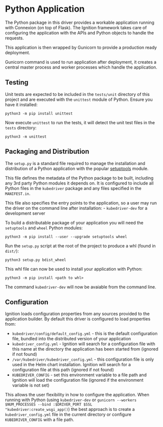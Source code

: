 # Python Application

The Python package in this driver provides a workable application running with Connexion (on top of Flask). The Ignition framework takes care of configuring the application with the APIs and Python objects to handle the requests.

This application is then wrapped by Gunicorn to provide a production ready deployment. 

Gunicorn command is used to run application after deployment, it creates a central master process and worker processes which handle the application.

## Testing 

Unit tests are expected to be included in the `tests/unit` directory of this project and are executed with the `unittest` module of Python. Ensure you have it installed:

```
python3 -m pip install unittest
```

Now execute `unittest` to run the tests, it will detect the unit test files in the `tests` directory:

```
python3 -m unittest
```

## Packaging and Distribution 

The `setup.py` is a standard file required to manage the installation and distribution of a Python application with the popular [setuptools](https://pypi.org/project/setuptools/) module.

This file defines the metadata of the Python package to be built, including any 3rd party Python modules it depends on. It is configured to include all Python files in the `kubedriver` package and any files specified in the `MANIFEST.in`.

This file also specifies the entry points to the application, so a user may run the driver on the command line after installation:
    - `kubedriver-dev` for a development server

To build a distributable package of your application you will need the `setuptools` and `wheel` Python modules:

```
python3 -m pip install --user --upgrade setuptools wheel
```

Run the `setup.py` script at the root of the project to produce a whl (found in `dist/`):

```
python3 setup.py bdist_wheel
```

This whl file can now be used to install your application with Python:

```
python3 -m pip install <path to whl>
```

The command `kubedriver-dev` will now be avaiable from the command line.

## Configuration

Ignition loads configuration properties from any sources provided to the application builder. By default this driver is configured to load properties from:

- `kubedriver/config/default_config.yml` - this is the default configuration file, bundled into the distributed version of your application
- `kubedriver_config.yml` - Ignition will search for a configuration file with this name at the directory the application has been started from (ignored if not found)
- `/var/kubedriver/kubedriver_config.yml` - this configuration file is only used in the Helm chart installation. Ignition will search for a configuration file at this path (ignored if not found)
- `KUBEDRIVER_CONFIG` - set this environment variable to a file path and Ignition will load the configuration file (ignored if the environment variable is not set)

This allows the user flexibility in how to configure the application. When running with Python (using `kubedriver-dev` or `gunicorn --workers $NUM_PROCESSES --bind :$DRIVER_PORT $SSL "kubedriver:create_wsgi_app()`) the best approach is to create a `kubedriver_config.yml` file in the current directory or configure `KUBEDRIVER_CONFIG` with a file path. 